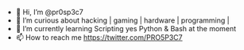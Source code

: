 - 👋 Hi, I’m @pr0sp3c7
- 👀 I’m curious about hacking | gaming | hardware | programming |
- 🌱 I’m currently learning Scripting yes Python & Bash at the moment
- 📫 How to reach me https://twitter.com/PRO5P3C7

<!---
pr0sp3c7/pr0sp3c7 is a ✨ special ✨ repository because its `README.md` (this file) appears on your GitHub profile.
You can click the Preview link to take a look at your changes.
--->
